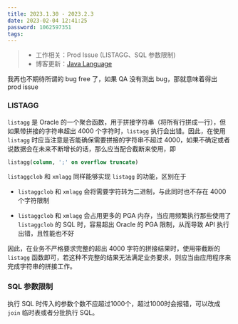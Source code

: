 ```yaml
---
title: 2023.1.30 - 2023.2.3
date: 2023-02-04 12:41:25
password: 1062597351
tags:
---
```


> - 工作相关：Prod Issue (LISTAGG、SQL 参数限制)
> - 博客更新：[Java Language](../../../../2022/05/08/java-language/)

我再也不期待所谓的 bug free 了，如果 QA 没有测出 bug，那就意味着得出 prod issue

### LISTAGG

`listagg` 是 Oracle 的一个聚合函数，用于拼接字符串（将所有行拼成一行），但如果带拼接的字符串超出 4000 个字符时，`listagg` 执行会出错。因此，在使用 `listagg` 时应当注意是否能确保需要拼接的字符串不超过 4000，如果不确定或者说数据会在未来不断增长的话，那么应当配合截断来使用，即

```sql
listagg(column, ';' on overflow truncate)
```

`listaggclob` 和 `xmlagg` 同样能够实现 `listagg` 的功能，区别在于

- `listaggclob` 和 `xmlagg` 会将需要字符转为二进制，与此同时也不存在 4000 个字符限制

- `listaggclob` 和 `xmlagg` 会占用更多的 PGA 内存，当应用频繁执行那些使用了 `listaggclob` 的 SQL 时，容易超出 Oracle 的 PGA 限制，从而导致 API 执行出错，且性能也不好

  

因此，在业务不严格要求完整的超出 4000 字符的拼接结果时，使用带截断的 `listagg` 函数即可，若这种不完整的结果无法满足业务要求，则应当由应用程序来完成字符串的拼接工作。

### SQL 参数限制

执行 SQL 时传入的参数个数不应超过1000个，超过1000时会报错，可以改成 `join` 临时表或者分批执行 SQL。